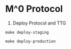 # M^0 Protocol

1. Deploy Protocol and TTG

```
make deploy-staging
```

```
make deploy-production
```
